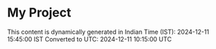 # My Project

This content is dynamically generated in Indian Time (IST): 2024-12-11 15:45:00 IST
Converted to UTC: 2024-12-11 10:15:00 UTC
